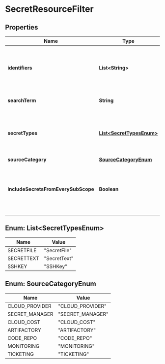 # SecretResourceFilter

## Properties
Name | Type | Description | Notes
------------ | ------------- | ------------- | -------------
**identifiers** | **List&lt;String&gt;** | This is the list of Entity Identifiers on which the filter will be applied. |  [optional]
**searchTerm** | **String** | Text to search/filter the Entity. |  [optional]
**secretTypes** | [**List&lt;SecretTypesEnum&gt;**](#List&lt;SecretTypesEnum&gt;) | This is the list of the ENTITY types on which the filter will be applied. |  [optional]
**sourceCategory** | [**SourceCategoryEnum**](#SourceCategoryEnum) |  |  [optional]
**includeSecretsFromEverySubScope** | **Boolean** | This is true if secrets are filtered at every subsequent scope. Otherwise, it is false. |  [optional]

<a name="List<SecretTypesEnum>"></a>
## Enum: List&lt;SecretTypesEnum&gt;
Name | Value
---- | -----
SECRETFILE | &quot;SecretFile&quot;
SECRETTEXT | &quot;SecretText&quot;
SSHKEY | &quot;SSHKey&quot;

<a name="SourceCategoryEnum"></a>
## Enum: SourceCategoryEnum
Name | Value
---- | -----
CLOUD_PROVIDER | &quot;CLOUD_PROVIDER&quot;
SECRET_MANAGER | &quot;SECRET_MANAGER&quot;
CLOUD_COST | &quot;CLOUD_COST&quot;
ARTIFACTORY | &quot;ARTIFACTORY&quot;
CODE_REPO | &quot;CODE_REPO&quot;
MONITORING | &quot;MONITORING&quot;
TICKETING | &quot;TICKETING&quot;
